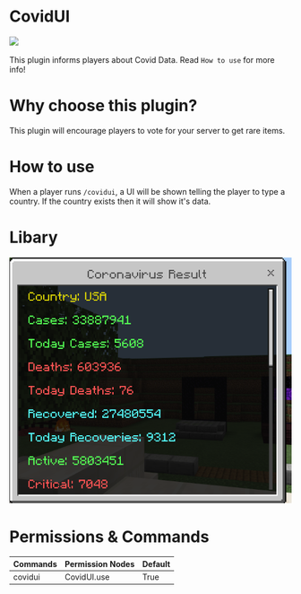 # CovidUI

[![](https://poggit.pmmp.io/shield.state/CovidUI)](https://poggit.pmmp.io/p/CovidUI)

This plugin informs players about Covid Data.
Read `How to use` for more info!

# Why choose this plugin?
This plugin will encourage players to vote for your server to get rare items.

# How to use
When a player runs `/covidui`, a UI will be shown telling the player to type a country. If the country exists then it will show it's data.

# Libary
<img src="https://raw.githubusercontent.com/ErikPDev/CovidUI/main/assets/UI.png">

# Permissions & Commands
| Commands       | Permission Nodes | Default |
|----------------|------------------|---------|
| covidui        | CovidUI.use    | True    |
